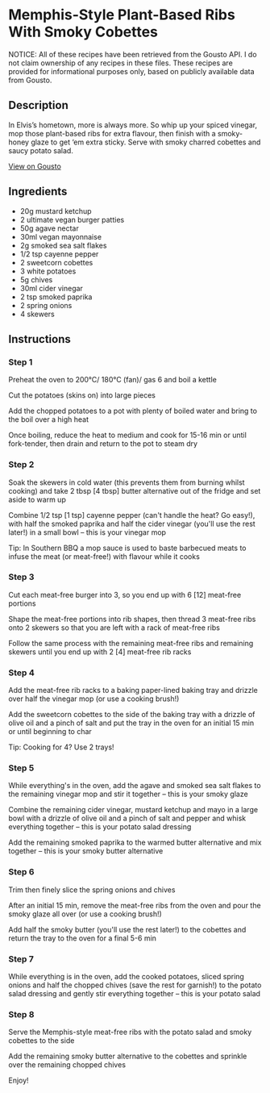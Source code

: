 # Memphis-Style Plant-Based Ribs With Smoky Cobettes

NOTICE: All of these recipes have been retrieved from the Gousto API. I do not claim ownership of any recipes in these files. These recipes are provided for informational purposes only, based on publicly available data from Gousto.

## Description

In Elvis’s hometown, more is always more. So whip up your spiced vinegar, mop those plant-based ribs for extra flavour, then finish with a smoky-honey glaze to get ‘em extra sticky. Serve with smoky charred cobettes and saucy potato salad.

[View on Gousto](https://www.gousto.co.uk/recipes/cookbook/memphis-style-plant-based-ribs-with-potato-salad-smoky-cobettes)

## Ingredients

- 20g mustard ketchup
- 2 ultimate vegan burger patties
- 50g agave nectar
- 30ml vegan mayonnaise
- 2g smoked sea salt flakes
- 1/2 tsp cayenne pepper
- 2 sweetcorn cobettes
- 3 white potatoes
- 5g chives
- 30ml cider vinegar
- 2 tsp smoked paprika
- 2 spring onions
- 4 skewers

## Instructions


### Step 1

Preheat the oven to 200°C/ 180°C (fan)/ gas 6 and boil a kettle

Cut the potatoes (skins on) into large pieces

Add the chopped potatoes to a pot with plenty of boiled water and bring to the boil over a high heat

Once boiling, reduce the heat to medium and cook for 15-16 min or until fork-tender, then drain and return to the pot to steam dry


### Step 2

Soak the skewers in cold water (this prevents them from burning whilst cooking) and take 2 tbsp <span class="text-danger">[4 tbsp]</span> butter alternative out of the fridge and set aside to warm up

Combine 1/2 tsp <span class="text-danger">[1 tsp] </span>cayenne pepper (can't handle the heat? Go easy!), with half the smoked paprika and half the cider vinegar (you'll use the rest later!) in a small bowl – this is your vinegar mop

Tip: In Southern BBQ a mop sauce is used to baste barbecued meats to infuse the meat (or meat-free!) with flavour while it cooks


### Step 3

Cut each meat-free burger into 3, so you end up with 6 <span class="text-danger">[12]</span> meat-free portions

Shape the meat-free portions into rib shapes, then thread 3 meat-free ribs onto 2 skewers so that you are left with a rack of meat-free ribs

Follow the same process with the remaining meat-free ribs and remaining skewers until you end up with 2 <span class="text-danger">[4]</span> meat-free rib racks


### Step 4

Add the meat-free rib racks to a baking paper-lined baking tray and drizzle over half the vinegar mop (or use a cooking brush!)

Add the sweetcorn cobettes to the side of the baking tray with a drizzle of olive oil and a pinch of salt and put the tray in the oven for an initial 15 min or until beginning to char

Tip: Cooking for 4? Use 2 trays!


### Step 5

While everything's in the oven, add the agave and smoked sea salt flakes to the remaining vinegar mop and stir it together – this is your smoky glaze

Combine the remaining cider vinegar, mustard ketchup and mayo in a large bowl with a drizzle of olive oil and a pinch of salt and pepper and whisk everything together – this is your potato salad dressing

Add the remaining smoked paprika to the warmed butter alternative and mix together – this is your smoky butter alternative


### Step 6

Trim then finely slice the spring onions and chives

After an initial 15 min, remove the meat-free ribs from the oven and pour the smoky glaze all over (or use a cooking brush!)

Add half the smoky butter (you'll use the rest later!) to the cobettes and return the tray to the oven for a final 5-6 min


### Step 7

While everything is in the oven, add the cooked potatoes, sliced spring onions and half the chopped chives (save the rest for garnish!) to the potato salad dressing and gently stir everything together – this is your potato salad

### Step 8

Serve the Memphis-style meat-free ribs with the potato salad and smoky cobettes to the side

Add the remaining smoky butter alternative to the cobettes and sprinkle over the remaining chopped chives

Enjoy!

